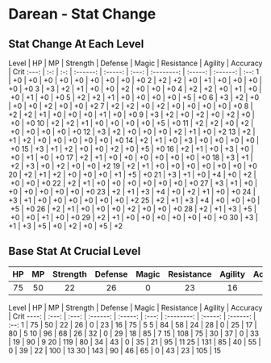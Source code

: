 # Darean - Stat Change

## Stat Change At Each Level

Level | HP  | MP  | Strength | Defense | Magic | Resistance | Agility | Accuracy | Crit
:---: | :-: | :-: | :------: | :-----: | :---: | :--------: | :-----: | :------: | :--:
  1   | +0  | +0  | +0       | +0      | +0    | +0         | +0      | +0       | +0
  2   | +2  | +2  | +0       | +1      | +0    | +0         | +0      | +0       | +0
  3   | +3  | +2  | +1       | +0      | +0    | +2         | +0      | +0       | +0
  4   | +2  | +2  | +0       | +1      | +0    | +0         | +1      | +0       | +0
  5   | +2  | +2  | +1       | +0      | +0    | +0         | +0      | +5       | +0
  6   | +3  | +2  | +0       | +0      | +0    | +2         | +0      | +0       | +2
  7   | +2  | +2  | +0       | +2      | +0    | +0         | +0      | +0       | +0
  8   | +2  | +2  | +1       | +0      | +0    | +0         | +1      | +0       | +0
  9   | +3  | +2  | +0       | +2      | +0    | +2         | +0      | +0       | +0
  10  | +2  | +2  | +1       | +0      | +0    | +0         | +0      | +5       | +0
  11  | +2  | +2  | +0       | +2      | +0    | +0         | +0      | +0       | +0
  12  | +3  | +2  | +0       | +0      | +0    | +2         | +1      | +0       | +2
  13  | +2  | +1  | +2       | +0      | +0    | +0         | +0      | +0       | +0
  14  | +2  | +1  | +0       | +3      | +0    | +0         | +0      | +0       | +0
  15  | +3  | +1  | +2       | +0      | +0    | +2         | +0      | +5       | +0
  16  | +2  | +1  | +0       | +3      | +0    | +0         | +1      | +0       | +0
  17  | +2  | +1  | +0       | +0      | +0    | +0         | +0      | +0       | +0
  18  | +3  | +1  | +2       | +3      | +0    | +2         | +0      | +0       | +2
  19  | +2  | +1  | +0       | +0      | +0    | +0         | +0      | +0       | +0
  20  | +2  | +1  | +2       | +0      | +0    | +0         | +1      | +5       | +0
  21  | +3  | +1  | +0       | +4      | +0    | +2         | +0      | +0       | +0
  22  | +2  | +1  | +0       | +0      | +0    | +0         | +0      | +0       | +0
  27  | +3  | +1  | +0       | +0      | +0    | +0         | +0      | +0       | +0
  23  | +2  | +1  | +3       | +4      | +0    | +2         | +1      | +0       | +0
  24  | +3  | +1  | +0       | +0      | +0    | +0         | +0      | +0       | +2
  25  | +2  | +1  | +3       | +4      | +0    | +0         | +0      | +5       | +0
  26  | +2  | +1  | +0       | +0      | +0    | +2         | +0      | +0       | +0
  28  | +2  | +1  | +3       | +5      | +0    | +0         | +1      | +0       | +0
  29  | +2  | +1  | +0       | +0      | +0    | +0         | +0      | +0       | +0
  30  | +3  | +1  | +3       | +5      | +0    | +2         | +0      | +5       | +2

## Base Stat At Crucial Level

HP  | MP  | Strength | Defense | Magic | Resistance | Agility | Accuracy | Crit
:-: | :-: | :------: | :-----: | :---: | :--------: | :-----: | :------: | :--:
75  | 50  |   22     |   26    |   0   |    23      |   16    |   75     |  5

Level | HP    | MP    | Strength | Defense | Magic | Resistance | Agility | Accuracy | Crit
----: | :---: | :---: | :------: | :-----: | :---: | :--------: | :-----: | :------: | :--:
1     | 75    | 50    | 22       | 26      | 0     | 23         | 16      |    75    |  5
5     | 84    | 58    | 24       | 28      | 0     | 25         | 17      |    80    |  5
10    | 96    | 68    | 26       | 32      | 0     | 29         | 18      |    85    |  7
15    | 108   | 75    | 30       | 37      | 0     | 33         | 19      |    90    |  9
20    | 119   | 80    | 34       | 43      | 0     | 35         | 21      |    95    |  11
25    | 131   | 85    | 40       | 55      | 0     | 39         | 22      |    100   |  13
30    | 143   | 90    | 46       | 65      | 0     | 43         | 23      |    105   |  15
